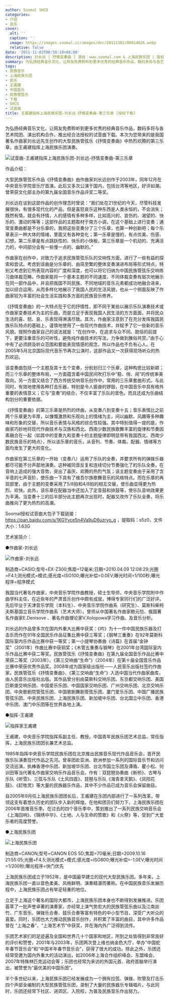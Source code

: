 ```yaml
---
author: Soomal SHCO
categories:
- 介绍
- 音乐
cover:
  alt: ''
  caption: ''
  image: https://images.soomal.cc/images/doc/20111102/00014626.webp
  relative: false
date: '2011-11-03T08:58:19+08:00'
description: 刘长远 | 抒情变奏曲 | 源自：www.soomal.com & 上海民族乐团 | 版权：原创 |  平均/总评分：10.00/90
summary: 为弘扬经典音乐文化，让网友免费聆听到更多优秀的经典音乐作品，数码多将与各艺术院团、演出机构合作，推出经合法授权的试音曲下载。本次为您带来的是我国著名作曲家刘长远先生创作的大型民族管弦乐《抒情变奏曲》的第三乐章……
tags:
- 民族音乐
- 上海民族乐团
- 民乐
- 王甫建
- 中国音乐
- 民族管弦乐
- 下载
- SHCO
- 试音曲
title: 王甫建指挥上海民族乐团-刘长远-抒情变奏曲-第三乐章 [授权下载]
---
```


为弘扬经典音乐文化，让网友免费聆听到更多优秀的经典音乐作品，数码多将与各艺术院团、演出机构合作，推出经合法授权的试音曲下载。本次为您带来的是我国著名作曲家刘长远先生创作的大型民族管弦乐《抒情变奏曲》中热烈欢腾的第三乐章，由王甫建指挥上海民族乐团演奏。

![试音曲-王甫建指挥上海民族乐团-刘长远-抒情变奏曲-第三乐章](https://images.soomal.cc/images/doc/20111102/00014626.webp)





作品介绍：

大型民族管弦乐作品《抒情变奏曲》由作曲家刘长远创作于2003年，同年12月在中央音乐学院音乐厅首演。此后又多次公演于国内，包括台湾等地区，好评如潮。曾荣获文化部主办的第九届全国音乐作品评奖二等奖。

刘长远在谈到这部作品的创作理念时曾说：“我们处在21世纪的今天，尽管科技发展很快，有很多现代化的产品，但是喜怒哀乐这种东西是人类永恒的，不会消失；既然有情，就会有抒情，人的感情有多种多样，比如高兴的、哀伤的、渴望的、快乐的、激动的等等；这部作品的主题取材于南方小调，在这个基础上进行变奏；通常变奏曲都是不分乐章的，我把这些变奏分了三个乐章，也算一种创新吧；每个乐章表示一种大体的情绪，里面又有各种变化；第一乐章是慢的，有点优美、伤感、幻想，第二乐章是有点跳跃性的、快乐的小快板，第三乐章是一个机动的、充满活力的，中间部分会有一些慢一点的、幽默的。”

作曲家在创作中，对致力于追求民族管弦乐队的交响性方面，进行了一些有益的探索和尝试。考虑到该曲是分乐章的、由简至繁的整体变奏演进布局等形式特点，特别又考虑到它所表现内容的广度和深度，也可以将它归纳为中国民族管弦乐交响练习曲体裁范畴。作曲家能将一个基本主题的不同速度、不同体裁变奏有层次地展示在同一部作品中，并且把我国不同民族、不同地域的音乐元素都成功地融合进来，加以综合运用，从而多样化地展示了我国人民的生活风貌，也从一个侧面反映了作曲家较为丰富的社会生活实践和多方面的民族音乐修养。

《抒情变奏曲》的一大特点在于它的抒情性，即不同于某些以展示乐队演奏技术或作曲家变奏技术为主的乐曲，而是立足于表现我国人民生活的方方面面，并将民众生活的喜、怒、哀、乐表现得淋漓尽致。其次，作曲家注意到了在充分发挥我国民族乐队特点的基础上，谨慎地使用了一些现代作曲技术，并赋予了它一些新的音乐风貌。按照作曲家自己的说法就是：“在创作中，在追求与众不同、脱俗的前提下，更要注重音乐的可听性，避免纯作曲技术的写法，力争做到雅俗共赏。”由于心中有了必须顾及听众范围和要能表现情感的观念，所以作品也不负有心人。在2005年5月北京国际现代音乐节再次公演时，这部作品又一次获得现场听众的热烈欢迎。

该变奏曲包括一个主题及其十五个变奏，分别划归三个乐章，这种构思比较新颖；而三个乐章的整体布局，一方面蕴含着中国民间吹打乐中“稳、俏、闹”的传统审美取向，另一方面又结合了西方传统交响音乐创作中，常用的三乐章套曲形式。与此同时，有效地使用各种打击乐器，特别是令人振奋的锣鼓，在中国音乐中具有格外重要的表情意义；它与“变奏”的结合，不仅丰富了乐队的音色，而且还成为乐曲结构划分的重要依据。

《抒情变奏曲》的第三乐章是热烈的终曲，从变奏八到变奏十五；音乐表情比之前两个乐章更为丰厚，以慷慨激昂和乐观向上的情绪为主，间以幽默、风趣等多种趣味和形象的交替，所以音乐表情与风格的综合性较强。其中特别值得一提的是，作曲家巧妙地将现代作曲技术与汉族和西北、西南少数民族歌舞丰富的旋律和节奏因素融合在一起（如其中的变奏九和变奏十的主题旋律即明显带有我国西北、西南少数民族音乐的特点），所以该乐章的音乐，从音列、节奏、体裁、配器、情绪等方面均发生了更大的变化。

作曲家在第三乐章的一开始（变奏八）运用了乐队的全奏，并要求所有的弹拨乐器都尽可能不分声部地演奏。这种被同音反复和连续切分节奏强化了的乐队全奏，在音响上造成的强大音势，突出了喜庆、欢腾的热烈气氛；该主题变奏由于采用了含半音的七声音阶，使乐曲一下具有了维吾尔族歌舞音乐的风格特点。而在乐章的再现部里，由于主题的变奏采用了5/8拍和4/8拍的相互交替，使乐曲显得更为热烈、欢快。此外，该乐章在配器当中还加入了定音鼓和排鼓等，使乐队音响效果更为丰满。当变奏十三的后半部分此主题再次出现时，配器又改作了乐队全奏，将乐曲推向了更为热烈的高潮。


Soomal授权试音曲大包子下载链接：https://pan.baidu.com/s/1KGYvce5n4Va9uD6uzryo_g
，提取码：s5z0，文件大小：1.63G


艺术家简介：


●作曲家-刘长远

![作曲家-刘长远](https://images.soomal.cc/images/doc/20111102/00014625.webp)

制造商=CASIO;型号=EX-Z300;焦距=12毫米;日期=2010.04.09 12:08:29;光圈=F4.1;测光模式=模式;感光度=ISO100;曝光补偿=0.0EV;曝光时间=1/100秒;曝光程序=程序模式



我国当代著名作曲家，中央音乐学院作曲教授，硕士生导师，中央音乐学院附中作曲学科主任，在近些年的严肃音乐创作中颇有成就，博得专家同行们的广泛好评。先后毕业于天津音乐学院（本科生）、中央音乐学院作曲系（研究生）、莫斯科柴柯夫斯基国立音乐学院作曲系（艺术大师）。曾师从中国著名作曲家鲍元恺、俄国著名作曲家E.Denisove 、著名作曲理论家V.Xolopowa学习作曲、及音乐分析。 

刘长远的作品曾多次在国内外重大比赛中获奖：《吟》为十一件中国民族乐器及打击乐而作在91年全国民乐作品征集比赛中获三等奖；《钢琴三重奏》在92年莫斯科国际室内乐作品比赛中获一等奖；第一小提琴协奏曲《诗篇》在首届“金钟奖”（2001年）作曲比赛中获铜奖；《木管五重奏与钢琴》在2001年台湾国际室内乐作品比赛中获二等奖。民族管弦乐《抒情变奏曲》在第九届全国音乐作品比赛中荣获二等奖（2003年）。《第三交响曲“生命”》（2004年）在第十届全国音乐作品比赛中荣获优秀作品奖。2008年成为国家级出版社――人民音乐出版社签约作曲家。民族管弦乐《抒情变奏曲》、《第三交响曲“生命”》入选中国当代作曲家曲库，由人民音乐出版社出版。其作品曾分别由莫斯科交响乐团、东京都交响乐团、美国匹斯堡交响乐团、中国爱乐乐团、中国国家交响乐团、广州交响乐团、北京交响乐团、中央歌剧院管弦乐团、中国歌剧舞剧管弦乐团、厦门爱乐乐团、中国广播民族管弦乐团、中央民族乐团、上海民族乐团、新加坡中乐团、台北国立中乐团、香港中乐团、澳门中乐团等在世界各地上演。

●指挥-王甫建

![指挥家王甫建](https://images.soomal.cc/images/doc/20100511/00005398.webp)





王甫建，中央音乐学院指挥系副主任、教授。中国青年民族乐团艺术总监、常任指挥，上海民族乐团团长兼艺术总监。

1985年指挥中央音乐学院民族乐团在北京推出民族音乐现代作品音乐会，首开民族乐队演奏现代作品之先河。曾率团赴亚洲、欧洲参加一系列的国际音乐节和访问交流巡演，执棒香港中乐团、新加坡华乐团、台北市国立乐团及谭盾、瞿小松、何训田等当代著名作曲家交响乐作品音乐会。作有：双琵琶协奏曲《断桥》、古琴与乐队《听雪》、三弦与乐队《土风四首》、琵琶与乐队《海青拿天鹅》、《凤阳花鼓》、《赶牲灵》等大量的民族器乐作品，其中不少作品已成为音乐会保留曲目。

自2005年9月任上海民族乐团团长后，王甫建在乐团内部进行了一系列改革，带领这支有着悠久历史的团队步入新的辉煌。在他和团员们努力下，上海民族乐团在2006年首推音乐季。在过去的四个音乐季中，策划推出了一系列民族交响音乐会《上海回响》、《锦绣中华》、《土地、人与生命的赞歌》和《火祭》等，受到广大爱乐者的高度赞誉。

●上海民族乐团

![上海民族乐团](https://images.soomal.cc/images/doc/20100511/00005397.webp)

制造商=CANON;型号=CANON EOS 5D;焦距=70毫米;日期=2009.10.16 21:55:05;光圈=F4.5;测光模式=模式;感光度=ISO800;曝光补偿=-1.0EV;曝光时间=1/200秒;曝光程序=快门优先



上海民族乐团成立于1952年，是中国最早建立的现代大型民族乐团。多年来，上海民族乐团一直以音色柔美、风格鲜明、演奏精湛而著称。在中国民族音乐发展历程中，上海民族乐团占有举足轻重的地位。

立足于上海这个著名的国际大都市，上海民族乐团本身也不断得到发展推进。乐团荟萃了一批声誉卓著的演奏家，亦经常上演气势宏大的民族管弦乐曲以及江南丝竹、广东音乐、弹拨乐合奏、鼓乐合奏等富有特色的中小型节目，深受广大听众的喜爱。同时，乐团也大力推动民族音乐创作，并积累了丰富的曲目，其中许多作品曾在 “上海之春”、“上海艺术节”中获奖，并在海内外广泛得到流传。

乐团艺术家们的足迹遍及全国和世界几十个国家和地区，所到之处皆得到非常良好的评价和赞誉，2001年与2003年，乐团两次登上维也纳金色大厅，举办“中国蛇年春节音乐会”和“中国羊年春节音乐会”，获得了很大的成功。除此之外，乐团还经常受邀为国内外重大的活动演出，如2006年上海合作组织峰会、东盟峰会、2007年特殊林匹克运动会等；乐团也经常为来访的外国元首、政府首脑举行演出，被赞誉为“最优美的中国乐团”。

半个多世纪以来，上海民族乐团已经发展成为一个拥有拉弦、弹拨、吹管及打击乐四个声部全编制的大型民族管弦乐团，录制了大量的民族器乐专辑唱片。与此同时，乐团还经常下社区、进郊区、入院校，为普及民族音乐作出努力。